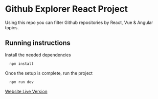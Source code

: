 # Github Explorer React Project

Using this repo you can filter Github repositories by React, Vue & Angular topics.

## Running instructions

Install the needed dependencies

```bash
  npm install
```

Once the setup is complete, run the project

```bash
  npm run dev
```

[Website Live Version](https://react-gh-explorer.netlify.app/)
